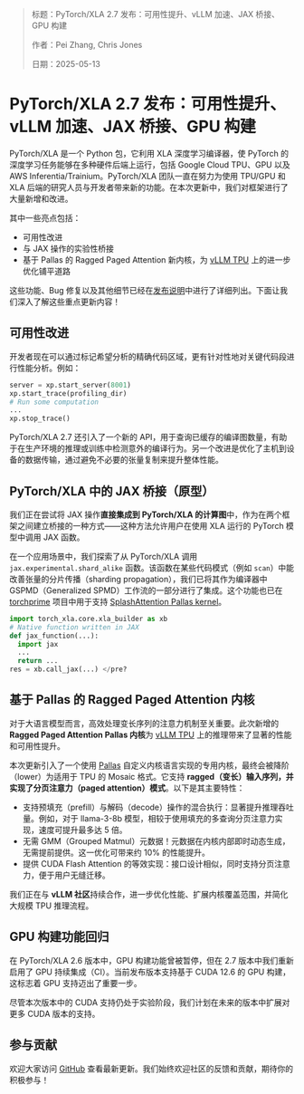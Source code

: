 >标题：PyTorch/XLA 2.7 发布：可用性提升、vLLM 加速、JAX 桥接、GPU 构建
>
>作者：Pei Zhang, Chris Jones
>
>日期：2025-05-13

# PyTorch/XLA 2.7 发布：可用性提升、vLLM 加速、JAX 桥接、GPU 构建

PyTorch/XLA 是一个 Python 包，它利用 XLA 深度学习编译器，使 PyTorch 的深度学习任务能够在多种硬件后端上运行，包括 Google Cloud TPU、GPU 以及 AWS Inferentia/Trainium。PyTorch/XLA 团队一直在努力为使用 TPU/GPU 和 XLA 后端的研究人员与开发者带来新的功能。在本次更新中，我们对框架进行了大量新增和改进。

其中一些亮点包括：

- 可用性改进
- 与 JAX 操作的实验性桥接
- 基于 Pallas 的 Ragged Paged Attention 新内核，为 [vLLM TPU](https://docs.vllm.ai/en/v0.5.5/getting_started/tpu-installation.html) 上的进一步优化铺平道路

这些功能、Bug 修复以及其他细节已经在[发布说明](https://github.com/pytorch/xla/releases)中进行了详细列出。下面让我们深入了解这些重点更新内容！

## 可用性改进

开发者现在可以通过标记希望分析的精确代码区域，更有针对性地对关键代码段进行性能分析。例如：

```python
server = xp.start_server(8001)
xp.start_trace(profiling_dir)
# Run some computation
...
xp.stop_trace()
```

PyTorch/XLA 2.7 还引入了一个新的 API，用于查询已缓存的编译图数量，有助于在生产环境的推理或训练中检测意外的编译行为。另一个改进是优化了主机到设备的数据传输，通过避免不必要的张量复制来提升整体性能。

## PyTorch/XLA 中的 JAX 桥接（原型）

我们正在尝试将 JAX 操作**直接集成到 PyTorch/XLA 的计算图**中，作为在两个框架之间建立桥接的一种方式——这种方法允许用户在使用 XLA 运行的 PyTorch 模型中调用 JAX 函数。

在一个应用场景中，我们探索了从 PyTorch/XLA 调用 `jax.experimental.shard_alike` 函数。该函数在某些代码模式（例如 `scan`）中能改善张量的分片传播（sharding propagation），我们已将其作为编译器中 GSPMD（Generalized SPMD）工作流的一部分进行了集成。这个功能也已在 [torchprime](https://github.com/AI-Hypercomputer/torchprime) 项目中用于支持 [SplashAttention Pallas kernel](https://github.com/AI-Hypercomputer/torchprime/blob/b123c0cc157c28f32a0f6588f19e2d352d2a3617/torchprime/torch_xla_models/experimental/custom_kernel.py)。

```python
import torch_xla.core.xla_builder as xb
# Native function written in JAX
def jax_function(...):
  import jax
  ...
  return ...
res = xb.call_jax(...) </pre?
```

## 基于 Pallas 的 Ragged Paged Attention 内核

对于大语言模型而言，高效处理变长序列的注意力机制至关重要。此次新增的 **Ragged Paged Attention Pallas 内核**为 [vLLM TPU](https://docs.vllm.ai/en/v0.5.5/getting_started/tpu-installation.html) 上的推理带来了显著的性能和可用性提升。

本次更新引入了一个使用 [Pallas](https://docs.jax.dev/en/latest/pallas/index.html) 自定义内核语言实现的专用内核，最终会被降阶（lower）为适用于 TPU 的 Mosaic 格式。它支持 **ragged（变长）**输入序列，并实现了**分页注意力（paged attention）模式**。以下是其主要特性：

- 支持预填充（prefill）与解码（decode）操作的混合执行：显著提升推理吞吐量。例如，对于 llama-3-8b 模型，相较于使用填充的多查询分页注意力实现，速度可提升最多达 5 倍。
- 无需 GMM（Grouped Matmul）元数据！元数据在内核内部即时动态生成，无需提前提供。这一优化可带来约 10% 的性能提升。
- 提供 CUDA Flash Attention 的等效实现：接口设计相似，同时支持分页注意力，便于用户无缝迁移。

我们正在与 **vLLM 社区**持续合作，进一步优化性能、扩展内核覆盖范围，并简化大规模 TPU 推理流程。

## GPU 构建功能回归

在 PyTorch/XLA 2.6 版本中，GPU 构建功能曾被暂停，但在 2.7 版本中我们重新启用了 GPU 持续集成（CI）。当前发布版本支持基于 CUDA 12.6 的 GPU 构建，这标志着 GPU 支持迈出了重要一步。

尽管本次版本中的 CUDA 支持仍处于实验阶段，我们计划在未来的版本中扩展对更多 CUDA 版本的支持。

## 参与贡献

欢迎大家访问 [GitHub](https://github.com/pytorch/xla) 查看最新更新。我们始终欢迎社区的反馈和贡献，期待你的积极参与！

